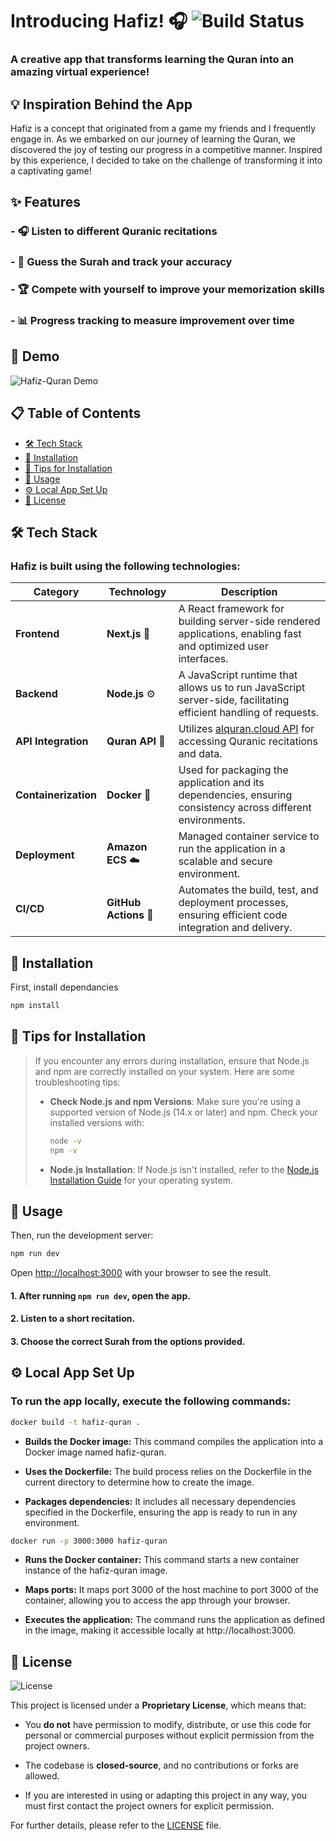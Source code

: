 # Introducing Hafiz! 🎧 ![Build Status](https://img.shields.io/badge/build-passing-brightgreen) 
 
### A creative app that transforms learning the Quran into an amazing virtual experience!

##
## 💡 Inspiration Behind the App

Hafiz is a concept that originated from a game my friends and I frequently engage in. As we embarked on our journey of learning the Quran, we discovered the joy of testing our progress in a competitive manner. Inspired by this experience, I decided to take on the challenge of transforming it into a captivating game!

##
## ✨ Features
### - 🎧 Listen to different Quranic recitations

### - 📝 Guess the Surah and track your accuracy

### - 🏆 Compete with yourself to improve your memorization skills

### - 📊 Progress tracking to measure improvement over time

##
## 🎥 Demo

![Hafiz-Quran Demo](https://media1.giphy.com/media/v1.Y2lkPTc5MGI3NjExaGVlOHo0OXJ3eTMxdHhqb2N5N2Zwb3E1MnoweHpkdGZ3cmM3MXhybCZlcD12MV9pbnRlcm5hbF9naWZfYnlfaWQmY3Q9Zw/TpXZNCLDprihlVzAOs/giphy.webp)
##
## 📋 Table of Contents
- [🛠️ Tech Stack](#tech-stack)
- [🚀 Installation](#installation)
 - [📝 Tips for Installation](#tips-for-installation)
- [📖 Usage](#usage)
- [⚙️ Local App Set Up](#local-app-set-up)
- [📜 License](#license)

##
## 🛠️ Tech Stack

### Hafiz is built using the following technologies:

| **Category**      | **Technology**                                  | **Description**                                                                                                  |
|-------------------|--------------------------------------------------|------------------------------------------------------------------------------------------------------------------|
| **Frontend**      | **Next.js** 🎨                                  | A React framework for building server-side rendered applications, enabling fast and optimized user interfaces.    |
| **Backend**       | **Node.js** ⚙️                                   | A JavaScript runtime that allows us to run JavaScript server-side, facilitating efficient handling of requests.   |
| **API Integration**| **Quran API** 📖                                 | Utilizes [alquran.cloud API](https://alquran.cloud/api) for accessing Quranic recitations and data.               |
| **Containerization**| **Docker** 🐋                                   | Used for packaging the application and its dependencies, ensuring consistency across different environments.      |
| **Deployment**    | **Amazon ECS** ☁️                                | Managed container service to run the application in a scalable and secure environment.                           |
| **CI/CD**         | **GitHub Actions** 🔄                            | Automates the build, test, and deployment processes, ensuring efficient code integration and delivery.            |

## 

## 🚀 Installation

First, install dependancies 

```bash
npm install 
```

##
## 📝 Tips for Installation

> If you encounter any errors during installation, ensure that Node.js and npm are correctly installed on your system. Here are some troubleshooting tips:
>
> - **Check Node.js and npm Versions**: Make sure you're using a supported version of Node.js (14.x or later) and npm. Check your installed versions with:
>
>   ```bash
>   node -v
>   npm -v
>   ```
>
> - **Node.js Installation**: If Node.js isn't installed, refer to the [Node.js Installation Guide](https://nodejs.org/en/download/) for your operating system.

##
## 📖 Usage

Then, run the development server:

```bash
npm run dev
```

Open [http://localhost:3000](http://localhost:3000) with your browser to see the result.

#### 1. After running `npm run dev`, open the app.
#### 2. Listen to a short recitation.
#### 3. Choose the correct Surah from the options provided.

##
## ⚙️ Local App Set Up

### To run the app locally, execute the following commands:

```bash
docker build -t hafiz-quran .
```
- **Builds the Docker image:** This command compiles the application into a Docker image named hafiz-quran.

- **Uses the Dockerfile:** The build process relies on the Dockerfile in the current directory to determine how to create the image.

- **Packages dependencies:** It includes all necessary dependencies specified in the Dockerfile, ensuring the app is ready to run in any environment.


```bash
docker run -p 3000:3000 hafiz-quran
```

- **Runs the Docker container:** This command starts a new container instance of the hafiz-quran image.

- **Maps ports:** It maps port 3000 of the host machine to port 3000 of the container, allowing you to access the app through your browser.

- **Executes the application:** The command runs the application as defined in the image, making it accessible locally at http://localhost:3000.

## 📜 License

![License](https://img.shields.io/badge/license-Proprietary-blue)

This project is licensed under a **Proprietary License**, which means that:

- You **do not** have permission to modify, distribute, or use this code for personal or commercial purposes without explicit permission from the project owners.

- The codebase is **closed-source**, and no contributions or forks are allowed.
- If you are interested in using or adapting this project in any way, you must first contact the project owners for explicit permission.

For further details, please refer to the [LICENSE](./LICENSE) file.

